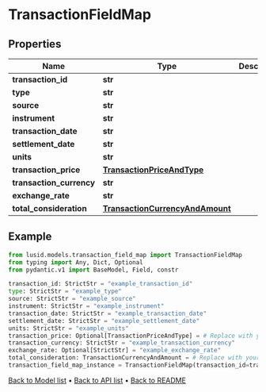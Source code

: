 # TransactionFieldMap

## Properties
Name | Type | Description | Notes
------------ | ------------- | ------------- | -------------
**transaction_id** | **str** |  | 
**type** | **str** |  | 
**source** | **str** |  | 
**instrument** | **str** |  | 
**transaction_date** | **str** |  | 
**settlement_date** | **str** |  | 
**units** | **str** |  | 
**transaction_price** | [**TransactionPriceAndType**](TransactionPriceAndType.md) |  | [optional] 
**transaction_currency** | **str** |  | 
**exchange_rate** | **str** |  | [optional] 
**total_consideration** | [**TransactionCurrencyAndAmount**](TransactionCurrencyAndAmount.md) |  | 
## Example

```python
from lusid.models.transaction_field_map import TransactionFieldMap
from typing import Any, Dict, Optional
from pydantic.v1 import BaseModel, Field, constr

transaction_id: StrictStr = "example_transaction_id"
type: StrictStr = "example_type"
source: StrictStr = "example_source"
instrument: StrictStr = "example_instrument"
transaction_date: StrictStr = "example_transaction_date"
settlement_date: StrictStr = "example_settlement_date"
units: StrictStr = "example_units"
transaction_price: Optional[TransactionPriceAndType] = # Replace with your value
transaction_currency: StrictStr = "example_transaction_currency"
exchange_rate: Optional[StrictStr] = "example_exchange_rate"
total_consideration: TransactionCurrencyAndAmount = # Replace with your value
transaction_field_map_instance = TransactionFieldMap(transaction_id=transaction_id, type=type, source=source, instrument=instrument, transaction_date=transaction_date, settlement_date=settlement_date, units=units, transaction_price=transaction_price, transaction_currency=transaction_currency, exchange_rate=exchange_rate, total_consideration=total_consideration)

```

[Back to Model list](../README.md#documentation-for-models) &#8226; [Back to API list](../README.md#documentation-for-api-endpoints) &#8226; [Back to README](../README.md)

